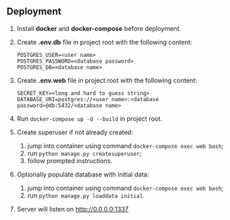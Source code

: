 ## Deployment
1. Install **docker** and **docker-compose** before deployment.

2. Create **.env.db** file in project root with the following content:

    ```
    POSTGRES_USER=<user name>
    POSTGRES_PASSWORD=<database password>
    POSTGRES_DB=<database name>
    ```

3. Create **.env.web** file in project root with the following content:

    ```
    SECRET_KEY=<long and hard to guess string>
    DATABASE_URI=postgres://<user name>:<database password>@db:5432/<database name>
    ```

4. Run `docker-compose up -d --build` in project root.

5. Create superuser if not already created:
    
    1. jump into container using command `docker-compose exec web bash`;
    2. run `python manage.py createsuperuser`;
    3. follow prompted instructions.
    
6. Optionally populate database with initial data:

    1. jump into container using command `docker-compose exec web bash`;
    2. run `python manage.py loaddata initial`.

7. Server will listen on http://0.0.0.0:1337
